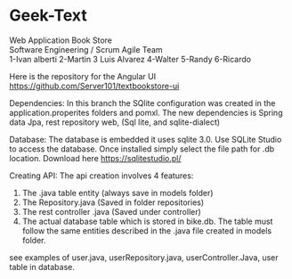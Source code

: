 # Geek-Text
Web Application Book Store</br>
Software Engineering / Scrum Agile Team</br>
1-Ivan alberti 2-Martin 3 Luis Alvarez 4-Walter 5-Randy 6-Ricardo</br>

Here is the repository for the Angular UI https://github.com/Server101/textbookstore-ui


Dependencies:
In this branch the SQlite configuration was created in the application.properites folders and pomxl.
The new dependencies is Spring data Jpa, rest repository web, (Sql lite, and sqlite-dialect)</br>

Database:
The database is embedded it uses sqlite 3.0.
Use SQLite Studio to access the database. Once installed simply select the file path for .db location. 
Download here https://sqlitestudio.pl/</br>

Creating API:
The api creation involves 4 features:
1. The .java table entity (always save in models folder)
2. The Repository.java (Saved in folder repositories)
3. The rest controller .java (Saved under controller)
4. The actual database table which is stored in bike.db. The table must follow the same entities described  in the .java file created in models folder.

see examples of user.java, userRepository.java, userController.Java, user table in database. 


